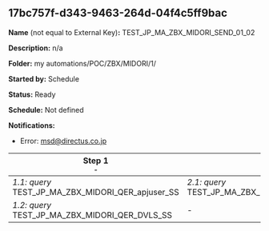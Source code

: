 ## 17bc757f-d343-9463-264d-04f4c5ff9bac

**Name** (not equal to External Key)**:** TEST_JP_MA_ZBX_MIDORI_SEND_01_02

**Description:** n/a

**Folder:** my automations/POC/ZBX/MIDORI/1/

**Started by:** Schedule

**Status:** Ready

**Schedule:** Not defined

**Notifications:**

* Error: msd@directus.co.jp

| Step 1<br>_<small>-</small>_ | Step 2<br>_<small>-</small>_ |
| --- | --- |
| _1.1: query_<br>TEST_JP_MA_ZBX_MIDORI_QER_apjuser_SS | _2.1: query_<br>TEST_JP_MA_ZBX_MIDORI_QER_SEND_01_02 |
| _1.2: query_<br>TEST_JP_MA_ZBX_MIDORI_QER_DVLS_SS | - |
